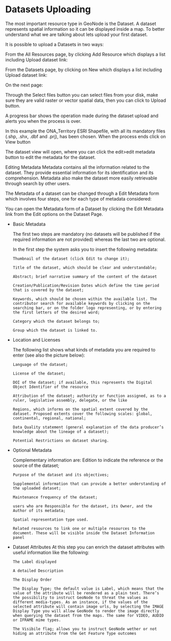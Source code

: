 # Datasets Uploading

The most important resource type in GeoNode is the Dataset. A dataset represents spatial information so it can be displayed inside a map.
To better understand what we are talking about lets upload your first dataset.

It is possible to upload a Datasets in two ways:

   From the All Resources page, by clicking Add Resource which displays a list including Upload dataset link:



   From the Datasets page, by clicking on New which displays a list including Upload dataset link:


On the next page:

Through the Select files button you can select files from your disk, make sure they are valid raster or vector spatial data, then you can click to Upload button.

A progress bar shows the operation made during the dataset upload and alerts you when the process is over.



In this example the ONA_Territory ESRI Shapefile, with all its mandatory files (.shp, .shx, .dbf and .prj), has been chosen. When the process ends click on View button

The dataset view will open, where you can click the edit>edit metadata button to edit the metadata for the dataset.


Editing Metadata
Metadata contains all the information related to the dataset. They provide essential information for its identification and its comprehension. Metadata also make the dataset more easily retrievable through search by other users.

The Metadata of a dataset can be changed through a Edit Metadata form which involves four steps, one for each type of metadata considered:

You can open the Metadata form of a Dataset by clicking the Edit Metadata link from the Edit options on the Dataset Page.

   - Basic Metadata

      The first two steps are mandatory (no datasets will be published if the required information are not provided) whereas the last two are optional.


      In the first step the system asks you to insert the following metadata:

         Thumbnail of the dataset (click Edit to change it);

         Title of the dataset, which should be clear and understandable;

         Abstract; brief narrative summary of the content of the dataset

         Creation/Publication/Revision Dates which define the time period that is covered by the dataset;

         Keywords, which should be chosen within the available list. The contributor search for available keywords by clicking on the searching bar, or on the folder logo representing, or by entering the first letters of the desired word;

         Category which the dataset belongs to;

         Group which the dataset is linked to.
   
   - Location and Licenses

      The following list shows what kinds of metadata you are required to enter (see also the picture below):

         Language of the dataset;

         License of the dataset;

         DOI of the dataset; if available, this represents the Digital Object Identifier of the resource

         Attribution of the dataset; authority or function assigned, as to a ruler, legislative assembly, delegate, or the like

         Regions, which informs on the spatial extent covered by the dataset. Proposed extents cover the following scales: global, continental, regional, national;

         Data Quality statement (general explanation of the data producer’s knowledge about the lineage of a dataset);

         Potential Restrictions on dataset sharing.

   - Optional Metadata

      Complementary information are:
         Edition to indicate the reference or the source of the dataset;

         Purpose of the dataset and its objectives;

         Supplemental information that can provide a better understanding of the uploaded dataset;

         Maintenance frequency of the dataset;

         users who are Responsible for the dataset, its Owner, and the Author of its metadata;

         Spatial representation type used.

         Related resources to link one or multiple resources to the document. These will be visible inside the Dataset Information panel

   - Dataset Attributes
      At this step you can enrich the dataset attributes with useful information like the following:

         The Label displayed
   
         A detailed Description
   
         The Display Order
   
         The Display Type; the default value is Label, which means that the value of the attribute will be rendered as a plain text. There’s the possibility to instruct GeoNode to threat the values as different media-types. As an instance, if the values of the selected attribute will contain image urls, by selecting the IMAGE Display Type you will allow GeoNode to render the image directly when querying the dataset from the maps. The same for VIDEO, AUDIO or IFRAME mime types.
   
         The Visibile flag; allows you to instruct GeoNode wether or not hiding an attribute from the Get Feature Type outcomes
